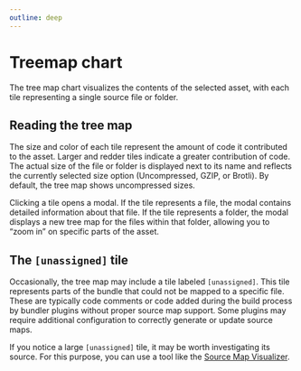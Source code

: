 ```yaml
---
outline: deep
---
```


# Treemap chart

The tree map chart visualizes the contents of the selected asset, with each tile representing a single source file or folder.

<CustomImage
  src="/treemap.jpg"
  alt="Tree map chart for a folder containing multiple folders and files from the Sonda project itself"
  caption="Tree map chart of the Sonda project itself"
/>

## Reading the tree map

The size and color of each tile represent the amount of code it contributed to the asset. Larger and redder tiles indicate a greater contribution of code. The actual size of the file or folder is displayed next to its name and reflects the currently selected size option (Uncompressed, GZIP, or Brotli). By default, the tree map shows uncompressed sizes.

<CustomImage
  src="/sizes-switcher.jpg"
  alt="Switches containing three options - Uncompressed, GZIP, and Brotli"
  caption="Size toggle is only available if the compression settings are enabled"
/>

Clicking a tile opens a modal. If the tile represents a file, the modal contains detailed information about that file. If the tile represents a folder, the modal displays a new tree map for the files within that folder, allowing you to “zoom in” on specific parts of the asset.

## The `[unassigned]` tile

Occasionally, the tree map may include a tile labeled `[unassigned]`. This tile represents parts of the bundle that could not be mapped to a specific file. These are typically code comments or code added during the build process by bundler plugins without proper source map support. Some plugins may require additional configuration to correctly generate or update source maps.

If you notice a large `[unassigned]` tile, it may be worth investigating its source. For this purpose, you can use a tool like the [Source Map Visualizer](https://evanw.github.io/source-map-visualization/).

